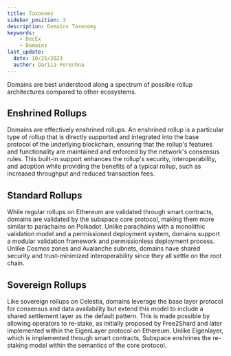 ```yaml
---
title: Taxonomy
sidebar_position: 3
description: Domains Taxonomy
keywords:
    - DecEx
    - Domains
last_update:
  date: 10/25/2023
  author: Dariia Porechna
---
```


Domains are best understood along a spectrum of possible rollup architectures compared to other ecosystems.

## Enshrined Rollups 

Domains are effectively enshrined rollups. An enshrined rollup is a particular type of rollup that is directly supported and integrated into the base protocol of the underlying blockchain, ensuring that the rollup's features and functionality are maintained and enforced by the network's consensus rules. This built-in support enhances the rollup's security, interoperability, and adoption while providing the benefits of a typical rollup, such as increased throughput and reduced transaction fees. 

## Standard Rollups 

While regular rollups on Ethereum are validated through smart contracts, domains are validated by the subspace core protocol, making them more similar to parachains on Polkadot. Unlike parachains with a monolithic validation model and a permissioned deployment system, domains support a modular validation framework and permissionless deployment process. Unlike Cosmos zones and Avalanche subnets, domains have shared security and trust-minimized interoperability since they all settle on the root chain. 

## Sovereign Rollups 

Like sovereign rollups on Celestia, domains leverage the base layer protocol for consensus and data availability but extend this model to include a shared settlement layer as the default pattern. This is made possible by allowing operators to re-stake, as initially proposed by Free2Shard and later implemented within the EigenLayer protocol on Ethereum. Unlike Eigenlayer, which is implemented through smart contracts, Subspace enshrines the re-staking model within the semantics of the core protocol. 